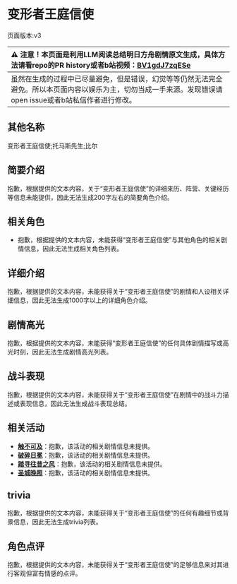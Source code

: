 # 变形者王庭信使
页面版本:v3
 

| :warning: 注意！本页面是利用LLM阅读总结明日方舟剧情原文生成，具体方法请看repo的PR history或者b站视频：[BV1gdJ7zqESe](https://www.bilibili.com/video/BV1gdJ7zqESe/)         |
|:----------------------------|
| 虽然在生成的过程中已尽量避免，但是错误，幻觉等等仍然无法完全避免。所以本页面内容以娱乐为主，切勿当成一手来源。发现错误请open issue或者b站私信作者进行修改。|



## 其他名称
变形者王庭信使;托马斯先生;比尔
## 简要介绍
抱歉，根据提供的文本内容，关于“变形者王庭信使”的详细来历、阵营、关键经历等信息未能提供，因此无法生成200字左右的简要角色介绍。
## 相关角色
-   抱歉，根据提供的文本内容，未能获得“变形者王庭信使”与其他角色的相关剧情信息，因此无法生成相关角色列表。
## 详细介绍
抱歉，根据提供的文本内容，未能获得关于“变形者王庭信使”的剧情和人设相关详细信息，因此无法生成1000字以上的详细角色介绍。
## 剧情高光
抱歉，根据提供的文本内容，未能获得“变形者王庭信使”的任何具体剧情描写或高光时刻，因此无法生成剧情高光列表。
## 战斗表现
抱歉，根据提供的文本内容，未能获得关于“变形者王庭信使”在剧情中的战斗力描述或表现信息，因此无法生成战斗表现总结。
## 相关活动
-   **[触不可及](../stories/story_bluep_set_1.md)**：抱歉，该活动的相关剧情信息未提供。
-   **[破碎日冕](../stories/main_10.md)**：抱歉，该活动的相关剧情信息未提供。
-   **[踏寻往昔之风](../stories/act13d0.md)**：抱歉，该活动的相关剧情信息未提供。
-   **[圣城晚照](../stories/story_glaze_set_1.md)**：抱歉，该活动的相关剧情信息未提供。
## trivia
抱歉，根据提供的文本内容，未能获得关于“变形者王庭信使”的任何有趣细节或背景信息，因此无法生成trivia列表。
## 角色点评
抱歉，根据提供的文本内容，未能获得关于“变形者王庭信使”的足够信息来对其进行客观但富有情感的点评。
